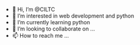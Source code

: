 - 👋 Hi, I’m @CILTC
- 👀 I’m interested in web development and python
- 🌱 I’m currently learning python
- 💞️ I’m looking to collaborate on ...
- 📫 How to reach me ...

<!---
CILTC/CILTC is a ✨ special ✨ repository because its `README.md` (this file) appears on your GitHub profile.
You can click the Preview link to take a look at your changes.
--->
